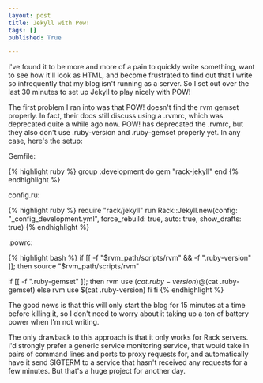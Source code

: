 ```yaml
---
layout: post
title: Jekyll with Pow!
tags: []
published: True

---
```

I've found it to be more and more of a pain to quickly write something, want to see how it'll look as HTML, and become frustrated to find out that I write so infrequently that my blog isn't running as a server. So I set out over the last 30 minutes to set up Jekyll to play nicely with POW!

The first problem I ran into was that POW! doesn't find the rvm gemset properly. In fact, their docs still discuss using a .rvmrc, which was deprecated quite a while ago now. POW! has deprecated the .rvmrc, but they also don't use .ruby-version and .ruby-gemset properly yet. In any case, here's the setup:

Gemfile:

{% highlight ruby %}
group :development do
  gem "rack-jekyll"
end
{% endhighlight %}

config.ru:

{% highlight ruby %}
require "rack/jekyll"
run Rack::Jekyll.new(config: "_config_development.yml", force_rebuild: true, auto: true, show_drafts: true)
{% endhighlight %}

.powrc:

{% highlight bash %}
if [[ -f "$rvm_path/scripts/rvm" && -f ".ruby-version" ]]; then
  source "$rvm_path/scripts/rvm"

  if [[ -f ".ruby-gemset" ]]; then
    rvm use $(cat .ruby-version)@$(cat .ruby-gemset)
  else
    rvm use $(cat .ruby-version)
  fi
fi
{% endhighlight %}

The good news is that this will only start the blog for 15 minutes at a time before killing it, so I don't need to worry about it taking up a ton of battery power when I'm not writing.

The only drawback to this approach is that it only works for Rack servers. I'd strongly prefer a generic service monitoring service, that would take in pairs of command lines and ports to proxy requests for, and automatically have it send SIGTERM to a service that hasn't received any requests for a few minutes. But that's a huge project for another day.
